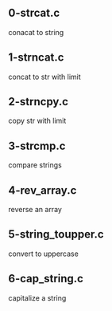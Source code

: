## 0-strcat.c

conacat to string

## 1-strncat.c

concat to str with limit

## 2-strncpy.c

copy str with limit

## 3-strcmp.c

compare strings

## 4-rev_array.c

reverse an array

## 5-string_toupper.c

convert to uppercase

## 6-cap_string.c

capitalize a string
